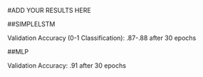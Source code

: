 #ADD YOUR RESULTS HERE


##SIMPLELSTM

Validation Accuracy (0-1 Classification): .87-.88 after 30 epochs

##MLP

Validation Accuracy: .91 after 30 epochs
